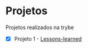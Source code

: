 # Projetos

Projetos realizados na trybe

- [x] Projeto 1 - [Lessons-learned](https://imvictorm.github.io/projetos/lessons-learned/)

